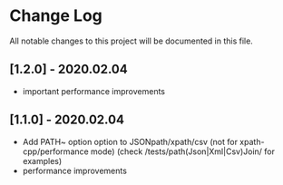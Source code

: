 # Change Log

All notable changes to this project will be documented in this file.


## [1.2.0] - 2020.02.04

- important performance improvements

## [1.1.0] - 2020.02.04

- Add PATH~ option option to JSONpath/xpath/csv (not for xpath-cpp/performance mode) (check /tests/path(Json|Xml|Csv)Join/ for examples)
- performance improvements